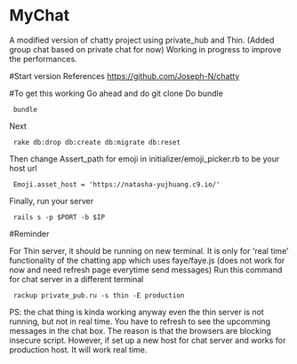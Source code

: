 # MyChat
A modified version of chatty project using private_hub and Thin.   (Added group chat based on private chat for now) 
Working in progress to improve the performances.

#Start version References
  https://github.com/Joseph-N/chatty


#To get this working
  Go ahead and do git clone
  Do bundle
  
     bundle
  
  Next
  
     rake db:drop db:create db:migrate db:reset
  
 Then change Assert_path for emoji in initializer/emoji_picker.rb to be your host url
    
     Emoji.asset_host = 'https://natasha-yujhuang.c9.io/'
     
 Finally, run your server
 
     rails s -p $PORT -b $IP
     
#Reminder

 For Thin server, it should be running on new terminal. It is only for 'real time' functionality of the chatting app which uses faye/faye.js (does not work for now and need refresh page everytime send messages)
     Run this command for chat server in a different terminal
     
     rackup private_pub.ru -s thin -E production
     
  PS: the chat thing is kinda working anyway even the thin server is not running, but not in real time. You have to refresh to see the upcomming messages in the chat box. The reason is that the browsers are blocking insecure script. However, if set up a new host for chat server and works for production host. It will work real time.
     
     
     
     
     
     
 
